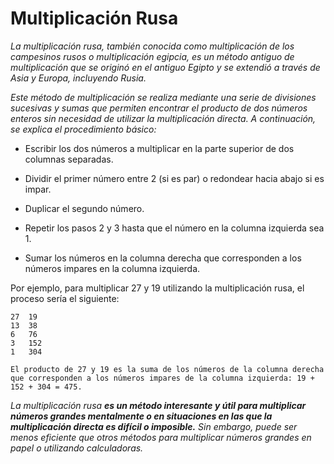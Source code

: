 # Multiplicación Rusa

_La multiplicación rusa, también conocida como multiplicación de los campesinos rusos o multiplicación egipcia, es un método antiguo de multiplicación que se originó en el antiguo Egipto y se extendió a través de Asia y Europa, incluyendo Rusia._

_Este método de multiplicación se realiza mediante una serie de divisiones sucesivas y sumas que permiten encontrar el producto de dos números enteros sin necesidad de utilizar la multiplicación directa. A continuación, se explica el procedimiento básico:_

- Escribir los dos números a multiplicar en la parte superior de dos columnas separadas.

- Dividir el primer número entre 2 (si es par) o redondear hacia abajo si es impar.

- Duplicar el segundo número.

- Repetir los pasos 2 y 3 hasta que el número en la columna izquierda sea 1.

- Sumar los números en la columna derecha que corresponden a los números impares en la columna izquierda.

Por ejemplo, para multiplicar 27 y 19 utilizando la multiplicación rusa, el proceso sería el siguiente:

```
27  19
13  38
6   76
3   152
1   304

El producto de 27 y 19 es la suma de los números de la columna derecha que corresponden a los números impares de la columna izquierda: 19 + 152 + 304 = 475.
```

_La multiplicación rusa **es un método interesante y útil para multiplicar números grandes mentalmente o en situaciones en las que la multiplicación directa es difícil o imposible.** Sin embargo, puede ser menos eficiente que otros métodos para multiplicar números grandes en papel o utilizando calculadoras._

